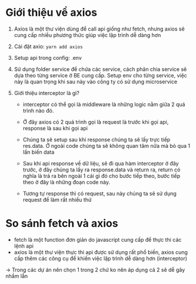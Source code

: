 # Giới thiệu về axios

1. Axios là một thư viện dùng để call api giống như fetch, nhưng axios sẽ cung cấp nhiều phương thức giúp việc lập trình dễ dàng hơn

2. Cài đặt axio: `yarn add axios`

3. Setup api trong config: .env

4. Sử dụng folder service để chứa các service, cách phân chia service sẽ dựa theo từng service ở BE cung cấp. Setup env cho từng service, việc này là quan trọng khi sau này vào công ty có sử dụng microservice

5. Giới thiệu interceptor là gì?

    - interceptor có thể gọi là middleware là những logic nằm giữa 2 quá trình nào đó.
    - Ở đây axios có 2 quá trình gọi là request là trước khi gọi api, response là sau khi gọi api
    - Chúng ta sẽ setup sau khi response chúng ta sẽ lấy trực tiếp res.data. Ở ngoài code chúng ta sẽ không quan tâm nữa mà bỏ qua 1 lần biến data

    - Sau khi api response về dữ liệu, sẽ đi qua hàm interceptor ở đây trước, ở đây chúng ta lấy ra response.data và return ra, return có nghĩa là trả ra bên ngoài 1 cái gì đó cho bước tiếp theo, bước tiếp theo ở đây là những đoạn code này.

    - Tương tự response thì có request, sau này chúng ta sẽ sử dụng request để làm rất nhiều thứ


# So sánh fetch và axios

- fetch là một function đơn giản do javascript cung cấp để thực thi các lệnh api
- axios là một thư viện thực thi api được sử dụng rất phổ biến, axios cung cấp thêm các công cụ để khiến việc lặp trình dễ dàng hơn (interceptor)


-> Trong các dự án nên chọn 1 trong 2 chứ ko nên áp dụng cả 2 sẽ dễ gây nhầm lẫn